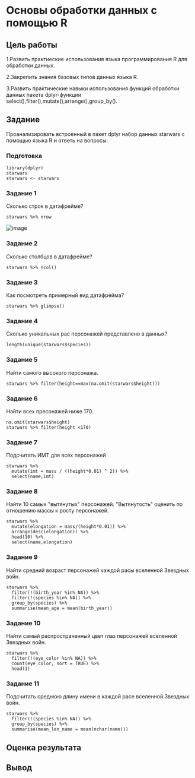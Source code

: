 
# Основы обработки данных с помощью R


## Цель работы
1.Развить практиеские использования языка программирования R для обработки данных.

2.Закрепить знания базовых типов данных языка R.

3.Развить практические навыки использования функций обработки данных пакета dplyr-функции select(),filter(),mutate(),arrange(),group_by().

## Задание
Проанализировать встроенный в пакет dplyr набор данных starwars с помощью языка R и ответь на вопросы:
### Подготовка
```{r}
library(dplyr)
starwars
starwars <- starwars
```
### Задание 1
Сколько строк в датафрейме?
```{r}
starwars %>% nrow
```
![image](https://user-images.githubusercontent.com/70742614/202180136-0aa4605e-b98e-4f64-9bb7-b5a821d46eac.png)

### Задание 2
Сколько столбцов в датафрейме?
```{r}
starwars %>% ncol()
```

### Задание 3
Как посмотреть примерный вид датафрейма?
```{r}
starwars %>% glimpse()
```

### Задание 4
Сколько уникальных рас персонажей представлено в данных?
```{r}
length(unique(starwars$species))
```
### Задание 5
Найти самого высокого персонажа.
```{r}
starwars %>% filter(height==max(na.omit(starwars$height)))
```

### Задание 6
Найти всех пресонажей ниже 170.
```{r}
na.omit(starwars$height)
starwars %>% filter(height <170)
```


### Задание 7
Подсчитать ИМТ для всех персонажей
```{r}
starwars %>%
  mutate(imt = mass / ((height*0.01) ^ 2)) %>%
  select(name,imt)
```
### Задание 8
Найти 10 самых "вытянутых" персонажей. "Вытянутость" оценить по отношению массы к росту персонажей.
```{r}
starwars %>%
  mutate(elongation = mass/(height*0.01)) %>%
  arrange(desc(elongation)) %>%
  head(10) %>%
  select(name,elongation)
```

### Задание 9
Найти средний возраст персонажей каждой расы вселенной Звездных войн.
```{r}
starwars %>%
  filter(!(birth_year %in% NA)) %>% 
  filter(!(species %in% NA)) %>%
  group_by(species) %>%
  summarise(mean_age = mean(birth_year))
```
### Задание 10
Найти самый распространенный цвет глаз персонажей вселенной Звездных войн.
```{r}
starwars %>%
  filter(!(eye_color %in% NA)) %>%
  count(eye_color, sort = TRUE) %>%
  head(1)
```

### Задание 11
Подсчитать среднюю длину имени в каждой расе вселенной Звездных войн.
```{r}
starwars %>%
  filter(!(species %in% NA)) %>%
  group_by(species) %>%
  summarise(mean_len_name = mean(nchar(name)))
```


## Оценка результата
## Вывод

